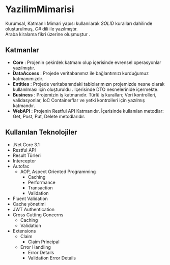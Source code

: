 # YazilimMimarisi

Kurumsal, Katmanlı Mimari yapısı kullanılarak *SOLID* kuralları dahilinde oluşturulmuş, *C#* dili ile yazılmıştır.<br/>
Araba kiralama fikri üzerine oluşmuştur .
## Katmanlar
- **Core** : Projenin çekirdek katmanı olup içerisinde evrensel operasyonlar  yazılmıştır.
- **DataAccess** : Projede veritabanımız ile bağlantımızı kurduğumuz katmanımızdır.
- **Entities** : Projede veritabanındaki tablolarımızın projemizde nesne olarak kullanılması için oluşturuldu . İçerisinde DTO nesnelerinide içermekte.
- **Business** : Projemizin iş katmanıdır. Türlü iş kuralları; Veri kontrolleri, validasyonlar, IoC Container'lar ve yetki kontrolleri için yazılmış katmandır.
- **WebAPI** : Projenin Restful API Katmanıdır. İçerisinde kullanılan metodlar: Get, Post, Put, Delete metodlarıdır.
## Kullanılan Teknolojiler
- .Net Core 3.1
- Restful API
- Result Türleri
- Interceptor
- Autofac
  - AOP, Aspect Oriented Programming 
    - Caching
    - Performance
    - Transaction
    - Validation
- Fluent Validation
- Cache yönetimi
- JWT Authentication
- Cross Cutting Concerns
  - Caching
  - Validation
- Extensions
  - Claim
    - Claim Principal
  - Error Handling
    - Error Details
    - Validation Error Details

